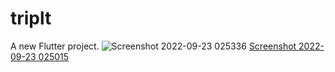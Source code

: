 # triplt

A new Flutter project.
![Screenshot 2022-09-23 025336](https://user-images.githubusercontent.com/102671350/196535318-02d60601-5e2d-4074-928d-7c1692c89746.png)
[Screenshot 2022-09-23 025015](https://user-images.githubusercontent.com/102671350/196535292-5518bffe-7807-4dec-a027-4c0389d9607a.png)

